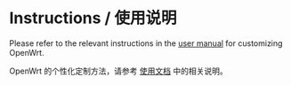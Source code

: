 # Instructions / 使用说明

Please refer to the relevant instructions in the [user manual](../make-openwrt/documents) for customizing OpenWrt.

OpenWrt 的个性化定制方法，请参考 [使用文档](../make-openwrt/documents/README.cn.md) 中的相关说明。

